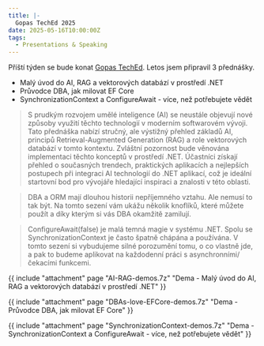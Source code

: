 ```yaml
---
title: |-
  Gopas TechEd 2025
date: 2025-05-16T10:00:00Z
tags:
  - Presentations & Speaking
---
```

Příští týden se bude konat [Gopas TechEd][1]. Letos jsem připravil 3 přednášky.

<!-- excerpt -->

* Malý úvod do AI, RAG a vektorových databází v prostředí .NET
* Průvodce DBA, jak milovat EF Core
* SynchronizationContext a ConfigureAwait - více, než potřebujete vědět

> S prudkým rozvojem umělé inteligence (AI) se neustále objevují nové způsoby využití těchto technologií v moderním softwarovém vývoji. Tato přednáška nabízí stručný, ale výstižný přehled základů AI, principů Retrieval-Augmented Generation (RAG) a role vektorových databází v tomto kontextu. Zvláštní pozornost bude věnována implementaci těchto konceptů v prostředí .NET. Účastníci získají přehled o současných trendech, praktických aplikacích a nejlepších postupech při integraci AI technologií do .NET aplikací, což je ideální startovní bod pro vývojáře hledající inspiraci a znalosti v této oblasti.

> DBA a ORM mají dlouhou historii nepříjemného vztahu. Ale nemusí to tak být. Na tomto sezení vám ukážu několik knoflíků, které můžete použít a díky kterým si vás DBA okamžitě zamilují.

> ConfigureAwait(false) je malá temná magie v systému .NET. Spolu se SynchronizationContext je často špatně chápána a používána. V tomto sezení si vybudujeme silné porozumění tomu, o co vlastně jde, a pak to budeme aplikovat na každodenní práci s asynchronními/čekacími funkcemi.

{{ include "attachment" page "AI-RAG-demos.7z" "Dema - Malý úvod do AI, RAG a vektorových databází v prostředí .NET" }}

{{ include "attachment" page "DBAs-love-EFCore-demos.7z" "Dema - Průvodce DBA, jak milovat EF Core" }}

{{ include "attachment" page "SynchronizationContext-demos.7z" "Dema - SynchronizationContext a ConfigureAwait - více, než potřebujete vědět" }}

[1]: http://www.teched.cz